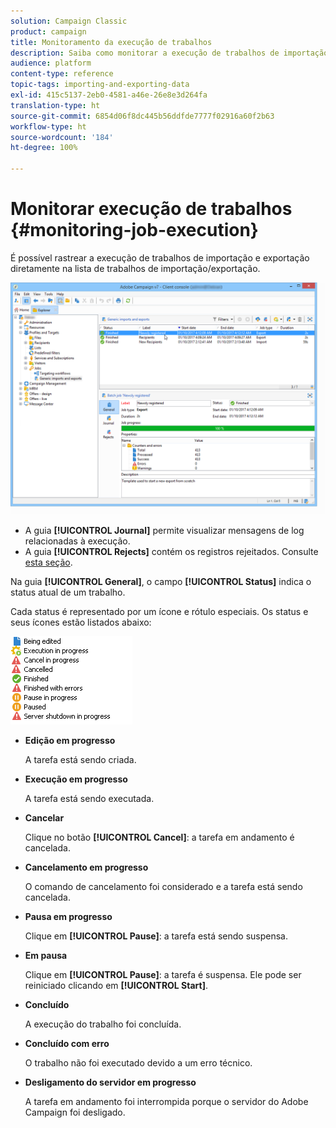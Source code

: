 ```yaml
---
solution: Campaign Classic
product: campaign
title: Monitoramento da execução de trabalhos
description: Saiba como monitorar a execução de trabalhos de importação e exportação.
audience: platform
content-type: reference
topic-tags: importing-and-exporting-data
exl-id: 415c5137-2eb0-4581-a46e-26e8e3d264fa
translation-type: ht
source-git-commit: 6854d06f8dc445b56ddfde7777f02916a60f2b63
workflow-type: ht
source-wordcount: '184'
ht-degree: 100%

---
```


# Monitorar execução de trabalhos {#monitoring-job-execution}

É possível rastrear a execução de trabalhos de importação e exportação diretamente na lista de trabalhos de importação/exportação.

![](assets/s_ncs_user_export_list_and_details.png)

* A guia **[!UICONTROL Journal]** permite visualizar mensagens de log relacionadas à execução.
* A guia **[!UICONTROL Rejects]** contém os registros rejeitados. Consulte [esta seção](../../platform/using/executing-import-jobs.md#behavior-in-the-event-of-an-error).

Na guia **[!UICONTROL General]**, o campo **[!UICONTROL Status]** indica o status atual de um trabalho.

Cada status é representado por um ícone e rótulo especiais. Os status e seus ícones estão listados abaixo:

![](assets/s_ncs_user_export_status.png)

* **Edição em progresso**

   A tarefa está sendo criada.

* **Execução em progresso**

   A tarefa está sendo executada.

* **Cancelar**

   Clique no botão **[!UICONTROL Cancel]**: a tarefa em andamento é cancelada.

* **Cancelamento em progresso**

   O comando de cancelamento foi considerado e a tarefa está sendo cancelada.

* **Pausa em progresso**

   Clique em **[!UICONTROL Pause]**: a tarefa está sendo suspensa.

* **Em pausa**

   Clique em **[!UICONTROL Pause]**: a tarefa é suspensa. Ele pode ser reiniciado clicando em **[!UICONTROL Start]**.

* **Concluído**

   A execução do trabalho foi concluída.

* **Concluído com erro**

   O trabalho não foi executado devido a um erro técnico.

* **Desligamento do servidor em progresso**

   A tarefa em andamento foi interrompida porque o servidor do Adobe Campaign foi desligado.
